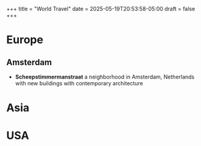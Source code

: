 +++
title = "World Travel"
date = 2025-05-19T20:53:58-05:00
draft = false
+++


# Europe

## Amsterdam

- **Scheepstimmermanstraat** a neighborhood in Amsterdam, Netherlands with new buildings with contemporary architecture

# Asia

# USA
